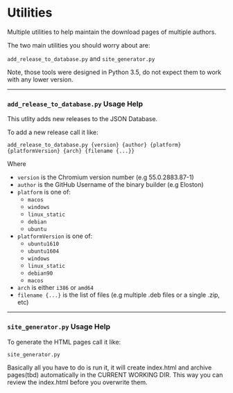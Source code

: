 # Utilities

Multiple utilities to help maintain the download pages of multiple authors.

The two main utilities you should worry about are:

`add_release_to_database.py` and `site_generator.py`

Note, those tools were designed in Python 3.5, do not expect them to work with any lower version.

___

### `add_release_to_database.py` Usage Help

This utlity adds new releases to the JSON Database.

To add a new release call it like:

`add_release_to_database.py {version} {author} {platform} {platformVersion} {arch} {filename {...}}`

Where
* `version` is the Chromium version number (e.g 55.0.2883.87-1)
* `author` is the GitHub Username of the binary builder (e.g Eloston)
* `platform` is one of:
  * `macos`
  * `windows`
  * `linux_static`
  * `debian`
  * `ubuntu`
* `platformVersion` is one of:
	* `ubuntu1610`
	* `ubuntu1604`
	* `windows` 
	* `linux_static`
	* `debian90`
	* `macos`
* `arch` is either `i386` or `amd64`
* `filename {...}` is the list of files (e.g multiple .deb files or a single .zip, etc)

___

### `site_generator.py` Usage Help

To generate the HTML pages call it like:

`site_generator.py`

Basically all you have to do is run it, it will create index.html and archive pages(tbd) automatically in the CURRENT WORKING DIR.
This way you can review the index.html before you overwrite them.
